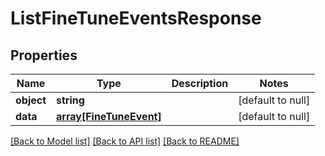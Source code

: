 # ListFineTuneEventsResponse

## Properties
Name | Type | Description | Notes
------------ | ------------- | ------------- | -------------
**object** | **string** |  | [default to null]
**data** | [**array[FineTuneEvent]**](FineTuneEvent.md) |  | [default to null]

[[Back to Model list]](../README.md#documentation-for-models) [[Back to API list]](../README.md#documentation-for-api-endpoints) [[Back to README]](../README.md)


